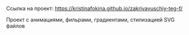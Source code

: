 Ссылка на проект: https://kristinafokina.github.io/zakrivayuschiy-teg-f/

Проект с анимациями, фильрами, градиентами, стилизацией SVG файлов
